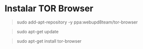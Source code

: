 # Instalar TOR Browser

> sudo add-apt-repository -y ppa:webupd8team/tor-browser

> sudo apt-get update

> sudo apt-get install tor-browser
